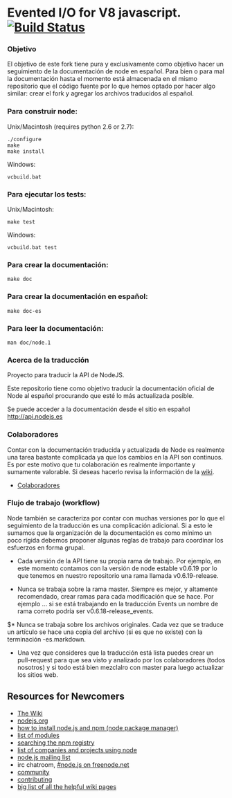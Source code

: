 Evented I/O for V8 javascript. [![Build Status](https://secure.travis-ci.org/joyent/node.png)](http://travis-ci.org/joyent/node)
===

### Objetivo

El objetivo de este fork tiene pura y exclusivamente como objetivo hacer un
seguimiento de la documentación de node en español.
Para bien o para mal la documentación hasta el momento está almacenada en el
mismo repositorio que el código fuente por lo que hemos optado por hacer algo 
similar: crear el fork y agregar los archivos traducidos al español.

### Para construir node:

Unix/Macintosh (requires python 2.6 or 2.7):

    ./configure
    make
    make install

Windows:

    vcbuild.bat

### Para ejecutar los tests:

Unix/Macintosh:

    make test

Windows:

    vcbuild.bat test

### Para crear la documentación:

    make doc

### Para crear la documentación en español:

    make doc-es

### Para leer la documentación:

    man doc/node.1

### Acerca de la traducción 

Proyecto para traducir la API de NodeJS.

Este repositorio tiene como objetivo traducir la documentación oficial de Node al español procurando que esté lo más actualizada posible.

Se puede acceder a la documentación desde el sitio en español http://api.nodejs.es

### Colaboradores

Contar con la documentación traducida y actualizada de Node es realmente una tarea bastante complicada ya que los cambios en la API son continuos. Es por este motivo que tu colaboración es realmente importante y sumamente valorable. Si deseas hacerlo revisa la información de la [wiki](https://github.com/nodejs-es/api/wiki).

  * [Colaboradores](https://github.com/nodejs-es/api/contributors)


### Flujo de trabajo (workflow)

Node también se caracteriza por contar con muchas versiones por lo que el
seguimiento de la traducción es una complicación adicional. Si a esto le sumamos que la organización de la documentación es como mínimo un poco rígida debemos proponer algunas reglas de trabajo para coordinar los esfuerzos en forma grupal.

  * Cada versión de la API tiene su propia rama de trabajo. Por ejemplo, en
  este momento contamos con la versión de node estable v0.6.19 por lo que tenemos en nuestro repositorio una rama llamada v0.6.19-release.

  * Nunca se trabaja sobre la rama master. Siempre es mejor, y altamente
  recomendado, crear ramas para cada modificación que se hace. Por ejemplo ...
  si se está trabajando en la traducción Events un nombre de rama correto
  podría ser v0.6.18-release_events.

  $* Nunca se trabaja sobre los archivos originales. Cada vez que se traduce un
  artículo se hace una copia del archivo (si es que no existe) con la terminación
  -es.markdown.

  * Una vez que consideres que la traducción está lista puedes crear un pull-request para que sea visto y analizado por los colaboradores (todos nosotros) y si todo está bien mezclalro con master para luego actualizar los sitios web.

Resources for Newcomers
---
  - [The Wiki](https://github.com/joyent/node/wiki)
  - [nodejs.org](http://nodejs.org/)
  - [how to install node.js and npm (node package manager)](http://joyeur.com/2010/12/10/installing-node-and-npm/)
  - [list of modules](https://github.com/joyent/node/wiki/modules)
  - [searching the npm registry](http://search.npmjs.org/)
  - [list of companies and projects using node](https://github.com/joyent/node/wiki/Projects,-Applications,-and-Companies-Using-Node)
  - [node.js mailing list](http://groups.google.com/group/nodejs)
  - irc chatroom, [#node.js on freenode.net](http://webchat.freenode.net?channels=node.js&uio=d4)
  - [community](https://github.com/joyent/node/wiki/Community)
  - [contributing](https://github.com/joyent/node/wiki/Contributing)
  - [big list of all the helpful wiki pages](https://github.com/joyent/node/wiki/_pages)
